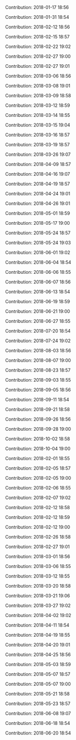 Contribution: 2018-01-17 18:56

Contribution: 2018-01-31 18:54

Contribution: 2018-02-12 18:56

Contribution: 2018-02-15 18:57

Contribution: 2018-02-22 19:02

Contribution: 2018-02-27 19:00

Contribution: 2018-02-27 19:01

Contribution: 2018-03-06 18:56

Contribution: 2018-03-08 19:01

Contribution: 2018-03-09 18:58

Contribution: 2018-03-12 18:59

Contribution: 2018-03-14 18:55

Contribution: 2018-03-15 19:04

Contribution: 2018-03-16 18:57

Contribution: 2018-03-19 18:57

Contribution: 2018-03-26 19:07

Contribution: 2018-04-09 18:57

Contribution: 2018-04-16 19:07

Contribution: 2018-04-19 18:57

Contribution: 2018-04-24 19:01

Contribution: 2018-04-26 19:01

Contribution: 2018-05-01 18:59

Contribution: 2018-05-17 19:00

Contribution: 2018-05-24 18:57

Contribution: 2018-05-24 19:03

Contribution: 2018-06-01 19:02

Contribution: 2018-06-04 18:54

Contribution: 2018-06-06 18:55

Contribution: 2018-06-07 18:56

Contribution: 2018-06-13 18:54

Contribution: 2018-06-19 18:59

Contribution: 2018-06-21 19:00

Contribution: 2018-06-27 18:55

Contribution: 2018-07-20 18:54

Contribution: 2018-07-24 19:02

Contribution: 2018-08-03 18:56

Contribution: 2018-08-07 19:00

Contribution: 2018-08-23 18:57

Contribution: 2018-09-03 18:55

Contribution: 2018-09-05 18:56

Contribution: 2018-09-11 18:54

Contribution: 2018-09-21 18:58

Contribution: 2018-09-26 18:56

Contribution: 2018-09-28 19:00

Contribution: 2018-10-02 18:58

Contribution: 2018-10-04 19:00

Contribution: 2018-02-01 18:55

Contribution: 2018-02-05 18:57

Contribution: 2018-02-05 19:00

Contribution: 2018-02-06 18:55

Contribution: 2018-02-07 19:02

Contribution: 2018-02-12 18:58

Contribution: 2018-02-12 18:59

Contribution: 2018-02-12 19:00

Contribution: 2018-02-26 18:58

Contribution: 2018-02-27 19:01

Contribution: 2018-03-01 18:56

Contribution: 2018-03-06 18:55

Contribution: 2018-03-12 18:55

Contribution: 2018-03-20 18:58

Contribution: 2018-03-21 19:06

Contribution: 2018-03-27 19:02

Contribution: 2018-04-02 19:02

Contribution: 2018-04-11 18:54

Contribution: 2018-04-19 18:55

Contribution: 2018-04-20 19:01

Contribution: 2018-04-25 18:56

Contribution: 2018-05-03 18:59

Contribution: 2018-05-07 18:57

Contribution: 2018-05-07 19:00

Contribution: 2018-05-21 18:58

Contribution: 2018-05-23 18:57

Contribution: 2018-06-08 19:07

Contribution: 2018-06-18 18:54

Contribution: 2018-06-20 18:54

